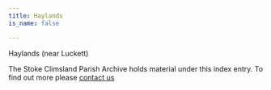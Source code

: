 ```yaml
---
title: Haylands
is_name: false

---
```


Haylands (near Luckett)


The Stoke Climsland Parish Archive holds material under this index entry. To find out more please [contact us](/contact/)
